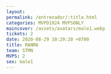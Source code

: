 ```yaml
---
layout: 
permalink: /entrenador/:title.html
categories: MVPD1024 MVPSONLY
maincover: /assets/avatars/male1.webp
tickets: 2
date: 2020-08-29 10:29:20 +0700
title: RANMA
team: STMN
MVPS: 2
sex: male1
---
```

